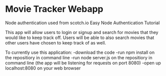 # Movie Tracker Webapp

Node authentication used from scotch.io Easy Node Authentication Tutorial

This app will allow users to login or signup and search for movies that they would like to keep track off.
Users will be able to also search movies that other users have chosen to keep track of as well.

To currently use this application:
-download the code
-run npm install on the repositiory in command line
-run node server.js on the repositiory in command line
(the app will be listening for requests on port 8080)
-open up localhost:8080 on your web browser



